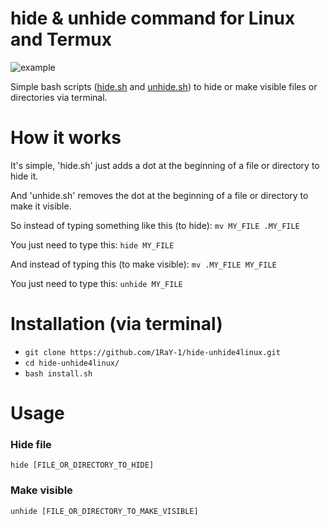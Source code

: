 # hide & unhide command for Linux and Termux
![example](https://user-images.githubusercontent.com/78962948/134934364-f33e40cc-c6e8-463e-9a66-e147153706a3.gif)

Simple bash scripts ([hide.sh](https://github.com/1RaY-1/hide-unhide/blob/main/hide.sh) and [unhide.sh](https://github.com/1RaY-1/hide-unhide/blob/main/unhide.sh)) to hide or make visible files or directories via terminal.

# How it works
It's simple, 'hide.sh' just adds a dot at the beginning of a file or directory to hide it.

And 'unhide.sh' removes the dot at the beginning of a file or directory to make it visible.

So instead of typing something like this (to hide): `mv MY_FILE .MY_FILE`

You just need to type this: `hide MY_FILE`

And instead of typing this (to make visible): `mv .MY_FILE MY_FILE`

You just need to type this: `unhide MY_FILE`

# Installation (via terminal)
* `git clone https://github.com/1RaY-1/hide-unhide4linux.git`
* `cd hide-unhide4linux/`
* `bash install.sh`

# Usage
### Hide file
`hide [FILE_OR_DIRECTORY_TO_HIDE]`
### Make visible
`unhide [FILE_OR_DIRECTORY_TO_MAKE_VISIBLE]`

